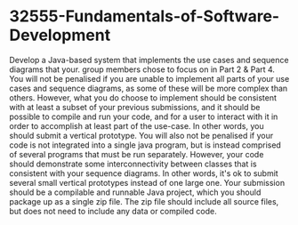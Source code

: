 # 32555-Fundamentals-of-Software-Development
Develop a Java-based system that implements the use cases and sequence diagrams that your. group members chose to focus on in Part 2 &amp; Part 4.  You will not be penalised if you are unable to implement all parts of your use cases and sequence diagrams, as some of these will be more complex than others. However, what you do choose to implement should be consistent with at least a subset of your previous submissions, and it should be possible to compile and run your code, and for a user to interact with it in order to accomplish at least part of the use-case. In other words, you should submit a vertical prototype.   You will also not be penalised if your code is not integrated into a single java program, but is instead comprised of several programs that must be run separately. However, your code should demonstrate some interconnectivity between classes that is consistent with your sequence diagrams. In other words, it's ok to submit several small vertical prototypes instead of one large one.   Your submission should be a compilable and runnable Java project, which you should package up as a single zip file. The zip file should include all source files, but does not need to include any data or compiled code. 
